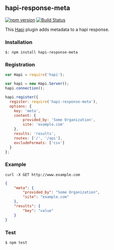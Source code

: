 ## hapi-response-meta

[![npm version](https://badge.fury.io/js/hapi-response-meta.svg)](http://badge.fury.io/js/hapi-response-meta)
[![Build Status](https://travis-ci.org/developmentseed/hapi-response-meta.svg?branch=master)](https://travis-ci.org/developmentseed/hapi-response-meta)

This [Hapi](http://hapijs.com/) plugin adds metadata to a hapi response.

### Installation

    $: npm install hapi-response-meta

### Registration

```javascript
var Hapi = require('hapi');

var hapi = new Hapi.Server();
hapi.connection();

hapi.register({
  register: require('hapi-response-meta'),
  options: {
    key: 'meta',
    content: {
        provided_by: 'Some Organization',
        site: 'example.com'
    },
    results: 'results',
    routes: ['/', '/api'],
    excludeFormats: ['csv']
  }
};
```

### Example

    curl -X GET http://www.example.com

```json
{
    "meta": {
        "provided_by": "Some Organization",
        "site": "example.com"
    },
    "results": {
        "key": "value"
    }
}
```

### Test

    $ npm test
